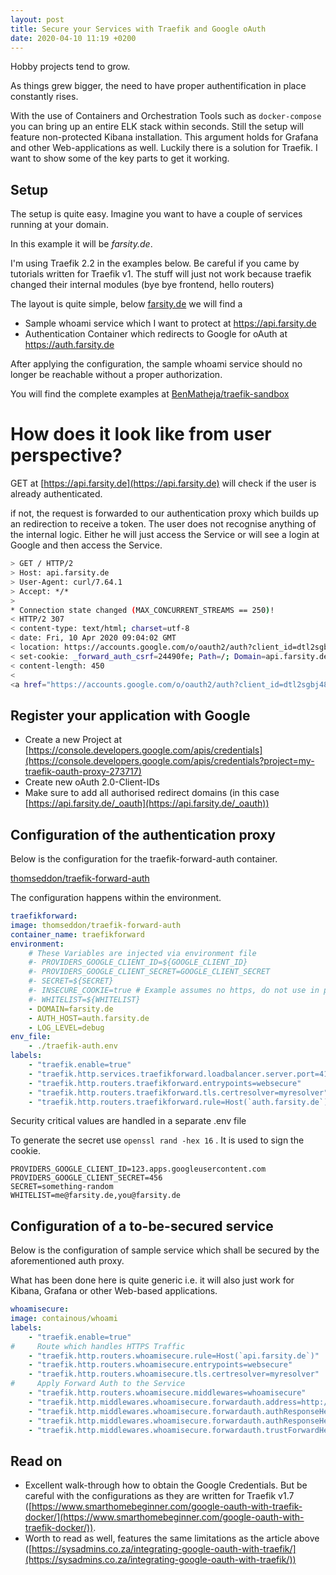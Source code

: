 ```yaml
---
layout: post
title: Secure your Services with Traefik and Google oAuth
date: 2020-04-10 11:19 +0200
---
```

Hobby projects tend to grow.

As things grew bigger, the need to have proper authentification in place constantly rises.

With the use of Containers and Orchestration Tools such as `docker-compose` you can bring up an entire ELK stack within seconds. Still the setup will feature non-protected Kibana installation. This argument holds for Grafana and other Web-applications as well. Luckily there is a solution for Traefik. I want to show some of the key parts to get it working.
<!--more-->

## Setup

The setup is quite easy. Imagine you want to have a couple of services running at your domain.

In this example it will be *farsity.de*. 

I'm using Traefik 2.2 in the examples below. Be careful if you came by tutorials written for Traefik v1. The stuff will just not work because traefik changed their internal modules (bye bye frontend, hello routers)

The layout is quite simple, below [farsity.de](http://farsity.de) we will find a

- Sample whoami service which I want to protect at https://api.farsity.de
- Authentication Container which redirects to Google for oAuth at https://auth.farsity.de

After applying the configuration, the sample whoami service should no longer be reachable without a proper authorization.

You will find the complete examples at [BenMatheja/traefik-sandbox](https://github.com/BenMatheja/traefik-sandbox)

# How does it look like from user perspective?

GET at  [https://api.farsity.de](https://api.farsity.de) will check if the user is already authenticated.

if not, the request is forwarded to our authentication proxy which builds up an redirection to receive a token. The user does not recognise anything of the internal logic. Either he will just access the Service or will see a login at Google and then access the Service.
```bash
> GET / HTTP/2
> Host: api.farsity.de
> User-Agent: curl/7.64.1
> Accept: */*
>
* Connection state changed (MAX_CONCURRENT_STREAMS == 250)!
< HTTP/2 307
< content-type: text/html; charset=utf-8
< date: Fri, 10 Apr 2020 09:04:02 GMT
< location: https://accounts.google.com/o/oauth2/auth?client_id=dtl2sgbj48q8it.apps.googleusercontent.com&redirect_uri=https%3A%2F%2Fapi.farsity.de%2F_oauth&response_type=code&scope=https%3A%2F%2Fwww.googleapis.com%2Fauth%2Fuserinfo.profile+https%3A%2F%2Fwww.googleapis.com%2Fauth%2Fuserinfo.email&state=24490f27856b1515a121ec763550347e%3Agoogle%3Ahttps%3A%2F%2Fapi.farsity.de%2F
< set-cookie: _forward_auth_csrf=24490fe; Path=/; Domain=api.farsity.de; Expires=Fri, 10 Apr 2020 21:04:02 GMT; HttpOnly; Secure
< content-length: 450
<
<a href="https://accounts.google.com/o/oauth2/auth?client_id=dtl2sgbj48q8it.apps.googleusercontent.com&redirect_uri=https%3A%2F%2Fapi.farsity.de%2F_oauth&response_type=code&scope=https%3A%2F%2Fwww.googleapis.com%2Fauth%2Fuserinfo.profile+https%3A%2F%2Fwww.googleapis.com%2Fauth%2Fuserinfo.email&state=24490f27856b1515a121ec763550347e%3Agoogle%3Ahttps%3A%2F%2Fapi.farsity.de%2F">Temporary Redirect</a>.
```
## Register your application with Google

- Create a new Project at [https://console.developers.google.com/apis/credentials](https://console.developers.google.com/apis/credentials?project=my-traefik-oauth-proxy-273717)
- Create new oAuth 2.0-Client-IDs
- Make sure to add all authorised redirect domains (in this case [https://api.farsity.de/_oauth](https://api.farsity.de/_oauth))

## Configuration of the authentication proxy

Below is the configuration for the traefik-forward-auth container.

[thomseddon/traefik-forward-auth](https://github.com/thomseddon/traefik-forward-auth)

The configuration happens within the environment. 
```yaml
traefikforward:
image: thomseddon/traefik-forward-auth
container_name: traefikforward
environment:
    # These Variables are injected via environment file
    #- PROVIDERS_GOOGLE_CLIENT_ID=${GOOGLE_CLIENT_ID}
    #- PROVIDERS_GOOGLE_CLIENT_SECRET=GOOGLE_CLIENT_SECRET
    #- SECRET=${SECRET}
    #- INSECURE_COOKIE=true # Example assumes no https, do not use in production
    #- WHITELIST=${WHITELIST}
    - DOMAIN=farsity.de
    - AUTH_HOST=auth.farsity.de
    - LOG_LEVEL=debug
env_file: 
    - ./traefik-auth.env
labels:
    - "traefik.enable=true"
    - "traefik.http.services.traefikforward.loadbalancer.server.port=4181"
    - "traefik.http.routers.traefikforward.entrypoints=websecure"
    - "traefik.http.routers.traefikforward.tls.certresolver=myresolver"
    - "traefik.http.routers.traefikforward.rule=Host(`auth.farsity.de`)"
```
Security critical values are handled in a separate .env file

To generate the secret use `openssl rand -hex 16` . It is used to sign the cookie.

    PROVIDERS_GOOGLE_CLIENT_ID=123.apps.googleusercontent.com
    PROVIDERS_GOOGLE_CLIENT_SECRET=456
    SECRET=something-random
    WHITELIST=me@farsity.de,you@farsity.de

## Configuration of a to-be-secured service

Below is the configuration of sample service which shall be secured by the aforementioned auth proxy.

What has been done here is quite generic i.e. it will also just work for Kibana, Grafana or other Web-based applications.
```yaml
whoamisecure:
image: containous/whoami
labels:
    - "traefik.enable=true"
#     Route which handles HTTPS Traffic
    - "traefik.http.routers.whoamisecure.rule=Host(`api.farsity.de`)"
    - "traefik.http.routers.whoamisecure.entrypoints=websecure"
    - "traefik.http.routers.whoamisecure.tls.certresolver=myresolver"
#     Apply Forward Auth to the Service 
    - "traefik.http.routers.whoamisecure.middlewares=whoamisecure"
    - "traefik.http.middlewares.whoamisecure.forwardauth.address=http://traefikforward:4181"
    - "traefik.http.middlewares.whoamisecure.forwardauth.authResponseHeaders=X-Forwarded-User"
    - "traefik.http.middlewares.whoamisecure.forwardauth.authResponseHeaders=X-Auth-User, X-Secret"
    - "traefik.http.middlewares.whoamisecure.forwardauth.trustForwardHeader=true"
```
## Read on
- Excellent walk-through how to obtain the Google Credentials. But be careful with the configurations as they are written for Traefik v1.7 
([https://www.smarthomebeginner.com/google-oauth-with-traefik-docker/](https://www.smarthomebeginner.com/google-oauth-with-traefik-docker/)).
- Worth to read as well, features the same limitations as the article above ([https://sysadmins.co.za/integrating-google-oauth-with-traefik/](https://sysadmins.co.za/integrating-google-oauth-with-traefik/))
